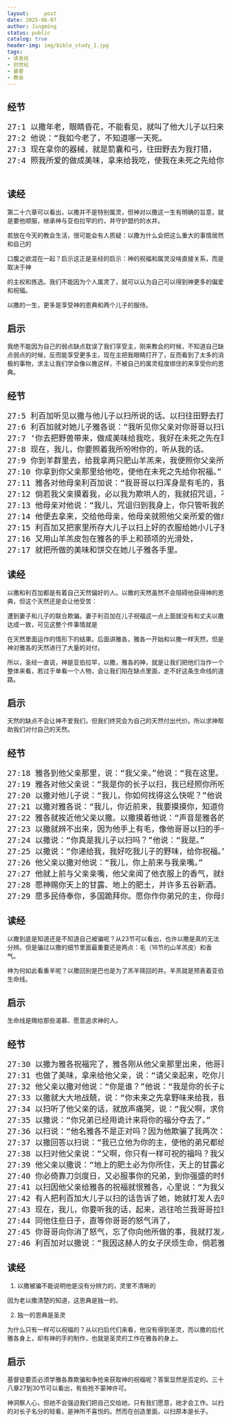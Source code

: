 ```yaml
---
layout:     post
date: 2025-06-07
author: Jingming
status: public
catalog: true
header-img: img/bible_study_1.jpg
tags:
- 读圣经
- 创世纪
- 基督
- 教会
---
```


## 经节
<pre style="font-size: 18px;">
27:1 以撒年老，眼睛昏花，不能看见，就叫了他大儿子以扫来，说：“我儿。”以扫说：“我在这里。”
27:2 他说：“我如今老了，不知道哪一天死。
27:3 现在拿你的器械，就是箭囊和弓，往田野去为我打猎，
27:4 照我所爱的做成美味，拿来给我吃，使我在未死之先给你祝福。”

</pre>

## 读经

第二十六章可以看出，以撒并不是特别属灵，但神对以撒这一生有明确的旨意，就是要他顺服，继承神与亚伯拉罕的约，并守护盟约的水井。

若放在今天的教会生活，很可能会有人质疑：以撒为什么会把这么重大的事情居然和自己的

口腹之欲混在一起？启示这正是圣经的启示：神的祝福和属灵没啥直接关系，而是取决于神

的主权和拣选。我们不能因为个人属灵了，就可以认为自己可以得到神更多的偏爱和祝福。

以撒的一生，更多是享受神的恩典和两个儿子的服侍。

## 启示

我绝不能因为自己的弱点缺点耽误了我们享受主，刚来教会的时候，不知道自己缺点弱点的时候，反而能享受更多主，现在主把我眼睛打开了，反而看到了太多的消极的事物，求主让我们学会像以撒这样，不被自己的属灵程度绑住的来享受你的恩典。

## 经节
<pre style="font-size: 18px;">
27:5 利百加听见以撒与他儿子以扫所说的话。以扫往田野去打猎，要得野味带来。
27:6 利百加就对她儿子雅各说：“我听见你父亲对你哥哥以扫说：
27:7 ‘你去把野兽带来，做成美味给我吃，我好在未死之先在耶和华面前给你祝福。’
27:8 现在，我儿，你要照着我所吩咐你的，听从我的话。
27:9 你到羊群里去，给我拿两只肥山羊羔来，我便照你父亲所爱的给他做成美味。
27:10 你拿到你父亲那里给他吃，使他在未死之先给你祝福。”
27:11 雅各对他母亲利百加说：“我哥哥以扫浑身是有毛的，我身上是光滑的。
27:12 倘若我父亲摸着我，必以我为欺哄人的，我就招咒诅，不得祝福。”
27:13 他母亲对他说：“我儿，咒诅归到我身上，你只管听我的话，去把羊羔给我拿来。”
27:14 他便去拿来，交给他母亲，他母亲就照他父亲所爱的做成美味。
27:15 利百加又把家里所存大儿子以扫上好的衣服给她小儿子雅各穿上，
27:16 又用山羊羔皮包在雅各的手上和颈项的光滑处，
27:17 就把所做的美味和饼交在她儿子雅各手里。
</pre>

## 读经

以撒和利百加都是有着自己天然偏好的人。以撒的天然虽然不会阻碍他获得神的恩典，但这个天然还是会让他受苦：

遭到妻子和儿子的联合欺骗。妻子利百加在儿子祝福这一点上面就没有和丈夫以撒达成一致，可见这整个件事情就是

在天然里面运作的情形下的结果。后面讲雅各，雅各一开始和以撒一样天然，但是神对雅各的天然进行了大量的对付。

所以，圣经一直说，神是亚伯拉罕，以撒，雅各的神，就是让我们把他们当作一个整体来看，若过于单看一个人物，会让我们陷在缺点里面，走不好这条生命线的道路。

## 启示

天然的缺点不会让神不爱我们，但我们终究会为自己的天然付出代价。所以求神帮助我们对付自己的天然。

## 经节
<pre style="font-size: 18px;">
27:18 雅各到他父亲那里，说：“我父亲。”他说：“我在这里。我儿，你是谁？”
27:19 雅各对他父亲说：“我是你的长子以扫，我已经照你所吩咐我的行了。请起来，坐着吃我的野味，好给我祝福。”
27:20 以撒对他儿子说：“我儿，你如何找得这么快呢？”他说：“因为耶和华你的神使我遇见好机会得着的。”
27:21 以撒对雅各说：“我儿，你近前来，我要摸摸你，知道你真是我的儿子以扫不是。”
27:22 雅各就挨近他父亲以撒。以撒摸着他说：“声音是雅各的声音，手却是以扫的手。”
27:23 以撒就辨不出来，因为他手上有毛，像他哥哥以扫的手一样，就给他祝福。
27:24 以撒说：“你真是我儿子以扫吗？”他说：“我是。”
27:25 以撒说：“你递给我，我好吃我儿子的野味，给你祝福。”雅各就递给他，他便吃了；又拿酒给他，他也喝了。
27:26 他父亲以撒对他说：“我儿，你上前来与我亲嘴。”
27:27 他就上前与父亲亲嘴，他父亲闻了他衣服上的香气，就给他祝福，说：“我儿的香气如同耶和华赐福之田地的香气一样。
27:28 愿神赐你天上的甘露、地上的肥土，并许多五谷新酒。
27:29 愿多民侍奉你，多国跪拜你。愿你作你弟兄的主，你母亲的儿子向你跪拜。愿咒诅你的受咒诅，为你祝福的蒙福。”
</pre>

## 读经

以撒到底是知道还是不知道自己被骗呢？从23节可以看出，也许以撒是真的无法分辨。但是骗过以撒的细节里面最重要还是两点：毛（16节的山羊羔皮）和香气。

神为何如此看重羊呢？以撒回别是巴也是为了羔羊赎回的井。羊羔就是预表着亚伯生命线。

## 启示

生命线是赐给那些渴慕、愿意追求神的人。

## 经节
<pre style="font-size: 18px;">
27:30 以撒为雅各祝福完了，雅各刚从他父亲那里出来，他哥哥以扫正打猎回来。
27:31 也做了美味，拿来给他父亲，说：“请父亲起来，吃你儿子的野味，好给我祝福。”
27:32 他父亲以撒对他说：“你是谁？”他说：“我是你的长子以扫。”
27:33 以撒就大大地战兢，说：“你未来之先拿野味来给我，我已经吃了，为他祝福，他将来也必蒙福。”
27:34 以扫听了他父亲的话，就放声痛哭，说：“我父啊，求你也为我祝福！”
27:35 以撒说：“你兄弟已经用诡计来将你的福分夺去了。”
27:36 以扫说：“他名雅各不是正对吗？因为他欺骗了我两次：他夺了我长子的名分，你看，他现在又夺了我的福分。”又说：“你没有留下为我可祝的福吗？”
27:37 以撒回答以扫说：“我已立他为你的主，使他的弟兄都给他作仆人，并赐他五谷新酒可以养生。我儿，现在还能为你做什么呢？”
27:38 以扫对他父亲说：“父啊，你只有一样可祝的福吗？我父啊，求你也为我祝福！”以扫就放声而哭。
27:39 他父亲以撒说：“地上的肥土必为你所住，天上的甘露必为你所得。
27:40 你必倚靠刀剑度日，又必服事你的兄弟，到你强盛的时候，必从你颈项上挣开他的轭。”
27:41 以扫因他父亲给雅各的祝福就恨雅各，心里说：“为我父亲居丧的日子近了，到那时候我要杀我的兄弟雅各。”
27:42 有人把利百加大儿子以扫的话告诉了她，她就打发人去叫她小儿子雅各来，对他说：“你哥哥以扫想要杀你，报仇雪恨。
27:43 现在，我儿，你要听我的话，起来，逃往哈兰我哥哥拉班那里去，
27:44 同他住些日子，直等你哥哥的怒气消了，
27:45 你哥哥向你消了怒气，忘了你向他所做的事，我就打发人去把你从那里带回来。为何要你们俩在一天丧命呢？”
27:46 利百加对以撒说：“我因这赫人的女子厌烦生命，倘若雅各也娶赫人女子为妻，像这些一样，我活着还有什么益处呢？”
</pre>

## 读经

1. 以撒被骗不能说明他是没有分辨力的，灵里不清晰的

因为老以撒清楚的知道，这恩典是独一的。

2. 独一的恩典是圣灵

为什么只有一样可以祝福的？从以扫后代们来看，他没有得到圣灵，而以撒的后代雅各身上，却有神的手的制作，也就是圣灵的工作在雅各的身上。

## 启示

基督徒要否必须学雅各靠欺骗和争抢来获取神的祝福呢？答案显然是否定的。三十八章27到30节可以看出，有些抢不蒙神许可。

神洞察人心，但祂不会强迫我们把自己交给祂，只有我们愿意，祂才会工作。以扫的对长子名分的轻看，是神所不喜悦的。然而在创造里面，以扫原本是长子。